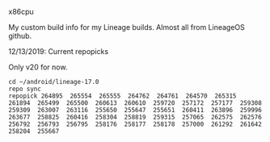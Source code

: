 

x86cpu

My custom build info for my Lineage builds.   Almost all from LineageOS github.


12/13/2019: Current repopicks

Only v20 for now.

```
cd ~/android/lineage-17.0
repo sync
repopick 264895  265554  265555  264762  264761  264570  265315  261894  265499  265500  260613  260610  259720  257172  257177  259308  259309  263007  263116  255650  255647  255651  260411  263896  259996  263677  258825  260416  258304  258819  259315  257065  262575  262576  256792  256793  256795  258176  258177  258178  257000  261292  261642  258204  255667 
```
